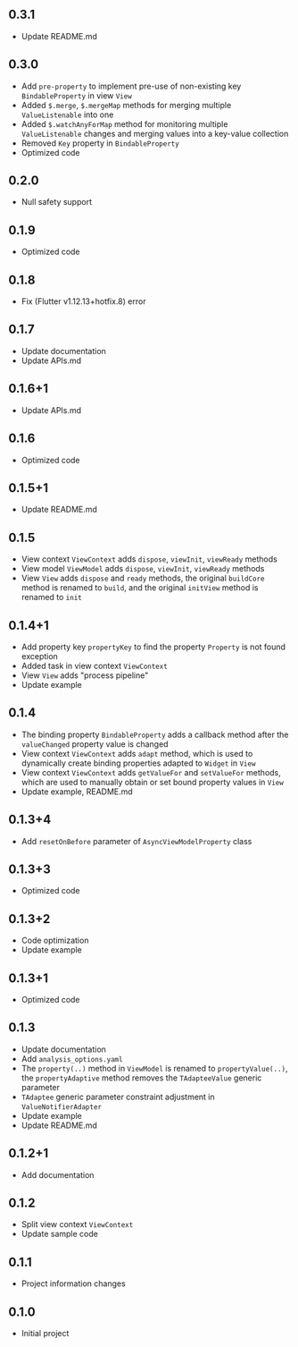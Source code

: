 ## 0.3.1
* Update README.md

## 0.3.0
* Add `pre-property` to implement pre-use of non-existing key `BindableProperty` in view `View`
* Added `$.merge`, `$.mergeMap` methods for merging multiple `ValueListenable` into one
* Added `$.watchAnyForMap` method for monitoring multiple `ValueListenable` changes and merging values into a key-value collection
* Removed `Key` property in `BindableProperty`
* Optimized code

## 0.2.0
* Null safety support

## 0.1.9
* Optimized code

## 0.1.8
* Fix (Flutter v1.12.13+hotfix.8) error

## 0.1.7
* Update documentation
* Update APIs.md

## 0.1.6+1
* Update APIs.md

## 0.1.6
* Optimized code

## 0.1.5+1
* Update README.md

## 0.1.5
* View context `ViewContext` adds `dispose`, `viewInit`, `viewReady` methods
* View model `ViewModel` adds `dispose`, `viewInit`, `viewReady` methods
* View `View` adds `dispose` and `ready` methods, the original `buildCore` method is renamed to `build`, and the original `initView` method is renamed to `init`

## 0.1.4+1
* Add property key `propertyKey` to find the property `Property` is not found exception
* Added task in view context `ViewContext`
* View `View` adds "process pipeline"
* Update example

## 0.1.4
* The binding property `BindableProperty` adds a callback method after the `valueChanged` property value is changed
* View context `ViewContext` adds `adapt` method, which is used to dynamically create binding properties adapted to `Widget` in `View`
* View context `ViewContext` adds `getValueFor` and `setValueFor` methods, which are used to manually obtain or set bound property values ​​in `View`
* Update example, README.md

## 0.1.3+4
* Add `resetOnBefore` parameter of `AsyncViewModelProperty` class

## 0.1.3+3
* Optimized code

## 0.1.3+2
* Code optimization
* Update example

## 0.1.3+1
* Optimized code

## 0.1.3
* Update documentation
* Add `analysis_options.yaml`
* The `property(..)` method in `ViewModel` is renamed to `propertyValue(..)`, the `propertyAdaptive` method removes the `TAdapteeValue` generic parameter
* `TAdaptee` generic parameter constraint adjustment in `ValueNotifierAdapter`
* Update example
* Update README.md

## 0.1.2+1
* Add documentation

## 0.1.2
* Split view context `ViewContext`
* Update sample code

## 0.1.1
* Project information changes

## 0.1.0
* Initial project